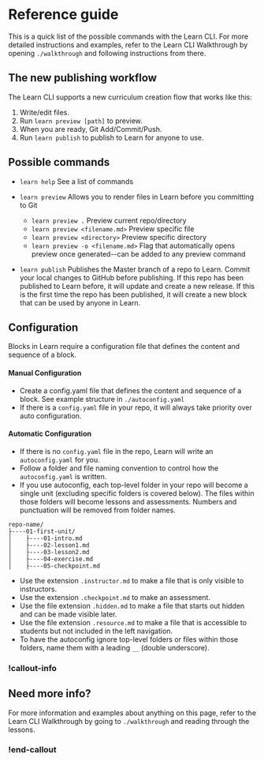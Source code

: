# Reference guide

This is a quick list of the possible commands with the Learn CLI. For more detailed instructions and examples, refer to the Learn CLI Walkthrough by opening `./walkthrough` and following instructions from there.  

## The new publishing workflow

The Learn CLI supports a new curriculum creation flow that works like this:

1. Write/edit files.
2. Run `learn preview [path]` to preview.
3. When you are ready, Git Add/Commit/Push.
4. Run `learn publish` to publish to Learn for anyone to use.

## Possible commands

* `learn help` See a list of commands

* `learn preview`  Allows you to render files in Learn before you committing to Git
  * `learn preview .`  Preview current repo/directory
  * `learn preview <filename.md>`   Preview specific file
  * `learn preview <directory>`  Preview specific directory
  * `learn preview -o <filename.md>` Flag that automatically opens preview once generated--can be added to any preview command


* `learn publish` Publishes the Master branch of a repo to Learn. Commit your local changes to GitHub before publishing. If this repo has been published to Learn before, it will update and create a new release. If this is the first time the repo has been published, it  will create a new block that can be used by anyone in Learn.

## Configuration

Blocks in Learn require a configuration file that defines the content and sequence of a block.

#### Manual Configuration
* Create a config.yaml file that defines the content and sequence of a block. See example structure in `./autoconfig.yaml`
* If there is a `config.yaml` file in your repo, it will always take priority over auto configuration.

#### Automatic Configuration
* If there is no `config.yaml` file in the repo, Learn will write an `autoconfig.yaml` for you.
* Follow a folder and file naming convention to control how the `autoconfig.yaml` is written.
* If you use autoconfig, each top-level folder in your repo will become a single unit (excluding specific folders is covered below). The files within those folders will become lessons and assessments. Numbers and punctuation will be removed from folder names.

```
repo-name/
├----01-first-unit/
│    ├----01-intro.md
│    ├----02-lesson1.md
│    ├----03-lesson2.md
│    ├----04-exercise.md
│    ├----05-checkpoint.md
```
* Use the extension `.instructor.md` to make a file that is only visible to instructors.
* Use the extension `.checkpoint.md` to make an assessment.
* Use the file extension `.hidden.md` to make a file that starts out hidden and can be made visible later.
* Use the file extension `.resource.md` to make a file that is accessible to students but not included in the left navigation.
* To have the autoconfig ignore top-level folders or files within those folders, name them with a leading `__` (double underscore).

### !callout-info
## Need more info?
For more information and examples about anything on this page, refer to the Learn CLI Walkthrough by going to `./walkthrough` and reading through the lessons.
### !end-callout
